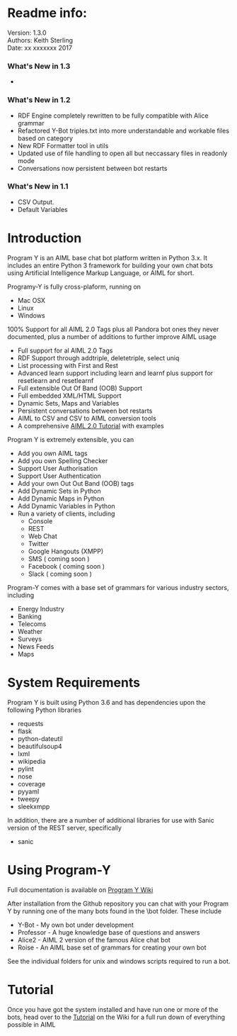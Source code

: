 # Readme info:

Version: 1.3.0 <br/>
Authors: Keith Sterling <br/>
Date: xx xxxxxxx 2017 <br/>

### What's New in 1.3
*

### What's New in 1.2
* RDF Engine completely rewritten to be fully compatible with Alice grammar
* Refactored Y-Bot triples.txt into more understandable and workable files based on category
* New RDF Formatter  tool in utils 
* Updated use of file handling to open all but neccassary files in readonly mode
* Conversations now persistent between bot restarts
 
### What's New in 1.1
* CSV Output.
* Default Variables


# Introduction

Program Y is an AIML base chat bot platform written in Python 3.x. It includes an entire Python 3 framework for building your own chat bots using
Artificial Intelligence Markup Language, or AIML for short. 

Programy-Y is fully cross-plaform, running on 

* Mac OSX
* Linux
* Windows

100% Support for all AIML 2.0 Tags plus all Pandora bot ones they never documented, plus a number of additions to further improve AIML usage

* Full support for al AIML 2.0 Tags
* RDF Support through addtriple, deletetriple, select uniq
* List processing with First and Rest
* Advanced learn support including learn and learnf plus support for resetlearn and resetlearnf
* Full extensible Out Of Band (OOB) Support
* Full embedded XML/HTML Support
* Dynamic Sets, Maps and Variables
* Persistent conversations between bot restarts
* AIML to CSV and CSV to AIML conversion tools
* A comprehensive [AIML 2.0 Tutorial](https://github.com/keiffster/program-y/wiki/AIML-Tutorial) with examples

Program Y is extremely extensible, you can

* Add you own AIML tags
* Add you own Spelling Checker
* Support User Authorisation
* Support User Authentication
* Add your own Out Out Band (OOB) tags
* Add Dynamic Sets in Python
* Add Dynamic Maps in Python
* Add Dynamic Variables in Python
* Run a variety of clients, including
  * Console
  * REST
  * Web Chat
  * Twitter
  * Google Hangouts (XMPP)
  * SMS ( coming soon )
  * Facebook ( coming  soon )
  * Slack ( coming soon )

Program-Y comes with a base set of grammars for various industry sectors, including

* Energy Industry
* Banking
* Telecoms
* Weather
* Surveys
* News Feeds
* Maps


# System Requirements

Program Y is built using Python 3.6 and has dependencies upon the following Python libraries

* requests
* flask
* python-dateutil
* beautifulsoup4
* lxml
* wikipedia
* pylint
* nose
* coverage
* pyyaml
* tweepy
* sleekxmpp

In addition, there are a number of additional libraries for use with Sanic version of the REST server, specifically

* sanic

# Using Program-Y

Full documentation is available on [Program Y Wiki](https://github.com/keiffster/program-y/wiki)

After installation from the Github repository you can chat with your Program Y by running one of the many bots found in the 
\bot folder. These include

* Y-Bot - My own bot under development
* Professor - A huge knowledge base of questions and answers
* Alice2 - AIML 2 version of the famous Alice chat bot
* Roise - An AIML base set of grammars for creating your own bot

See the individual folders for unix and windows scripts required to run a bot.

# Tutorial

Once you have got the system installed and have run one or more of the bots, head over to the [Tutorial](https://github.com/keiffster/program-y/wiki/AIML-Tutorial) on the Wiki for a full 
run down of everything possible in AIML





